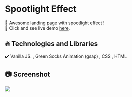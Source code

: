# Spootlight Effect

🔸 Awesome landing page with spootlight effect ! <br>
🔸 Click and see live demo [here](https://tictocgame.vercel.app/).

## 🔥 Technologies and Libraries <br>

✔️ Vanilla JS. , Green Socks Animation (gsap) , CSS , HTML <br>

## 📷 Screenshot <br>

<img src="https://media.giphy.com/media/v1.Y2lkPTc5MGI3NjExZjc1M2gyMmdrc2k4c2F5eWVzZW1tcWRudWQ4Z3RxYzRjYTY0a256cSZlcD12MV9pbnRlcm5hbF9naWZfYnlfaWQmY3Q9Zw/8xM2AAX8GvOFm4nZUY/giphy.gif">
